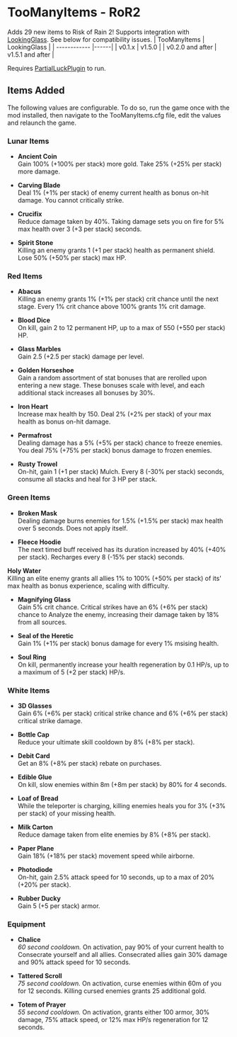 # TooManyItems - RoR2
Adds 29 new items to Risk of Rain 2!
Supports integration with [LookingGlass](https://thunderstore.io/package/DropPod/LookingGlass/). See below for compatibility issues.
| TooManyItems | LookingGlass |
| ------------ |------|
| v0.1.x           | v1.5.0 |
| v0.2.0 and after | v1.5.1 and after |

Requires [PartialLuckPlugin]() to run.

## Items Added
The following values are configurable. To do so, run the game once with the mod installed, then navigate to the TooManyItems.cfg file, edit the values and relaunch the game.

### Lunar Items
- **Ancient Coin**  
Gain 100% (+100% per stack) more gold. Take 25% (+25% per stack) more damage.

- **Carving Blade**  
Deal 1% (+1% per stack) of enemy current health as bonus on-hit damage. You cannot critically strike.

- **Crucifix**  
Reduce damage taken by 40%. Taking damage sets you on fire for 5% max health over 3 (+3 per stack) seconds.

- **Spirit Stone**  
Killing an enemy grants 1 (+1 per stack) health as permanent shield. Lose 50% (+50% per stack) max HP.

### Red Items
- **Abacus**  
Killing an enemy grants 1% (+1% per stack) crit chance until the next stage. Every 1% crit chance above 100% grants 1% crit damage.

- **Blood Dice**  
On kill, gain 2 to 12 permanent HP, up to a max of 550 (+550 per stack) HP.

- **Glass Marbles**  
Gain 2.5 (+2.5 per stack) damage per level.

- **Golden Horseshoe**  
Gain a random assortment of stat bonuses that are rerolled upon entering a new stage. These bonuses scale with level, and each additional stack increases all bonuses by 30%.

- **Iron Heart**  
Increase max health by 150. Deal 2% (+2% per stack) of your max health as bonus on-hit damage.

- **Permafrost**  
Dealing damage has a 5% (+5% per stack) chance to freeze enemies. You deal 75% (+75% per stack) bonus damage to frozen enemies.

- **Rusty Trowel**  
On-hit, gain 1 (+1 per stack) Mulch. Every 8 (-30% per stack) seconds, consume all stacks and heal for 3 HP per stack.

### Green Items
- **Broken Mask**  
Dealing damage burns enemies for 1.5% (+1.5% per stack) max health over 5 seconds. Does not apply itself.  

- **Fleece Hoodie**  
The next timed buff received has its duration increased by 40% (+40% per stack). Recharges every 8 (-15% per stack) seconds.

**Holy Water**  
Killing an elite enemy grants all allies 1% to 100% (+50% per stack) of its' max health as bonus experience, scaling with difficulty.  

- **Magnifying Glass**  
Gain 5% crit chance. Critical strikes have an 6% (+6% per stack) chance to Analyze the enemy, increasing their damage taken by 18% from all sources.  

- **Seal of the Heretic**  
Gain 1% (+1% per stack) bonus damage for every 1% msising health.  

- **Soul Ring**  
On kill, permanently increase your health regeneration by 0.1 HP/s, up to a maximum of 5 (+2 per stack) HP/s.  

### White Items
- **3D Glasses**  
Gain 6% (+6% per stack) critical strike chance and 6% (+6% per stack) critical strike damage.  

- **Bottle Cap**  
Reduce your ultimate skill cooldown by 8% (+8% per stack).  

- **Debit Card**  
Get an 8% (+8% per stack) rebate on purchases.  

- **Edible Glue**  
On kill, slow enemies within 8m (+8m per stack) by 80% for 4 seconds.  

- **Loaf of Bread**  
While the teleporter is charging, killing enemies heals you for 3% (+3% per stack) of your missing health.  

- **Milk Carton**  
Reduce damage taken from elite enemies by 8% (+8% per stack).  

- **Paper Plane**  
Gain 18% (+18% per stack) movement speed while airborne.  

- **Photodiode**  
On-hit, gain 2.5% attack speed for 10 seconds, up to a max of 20% (+20% per stack).  

- **Rubber Ducky**  
Gain 5 (+5 per stack) armor.  

### Equipment
- **Chalice**  
*60 second cooldown.* On activation, pay 90% of your current health to Consecrate yourself and all allies. Consecrated allies gain 30% damage and 90% attack speed for 10 seconds.  

- **Tattered Scroll**  
*75 second cooldown.* On activation, curse enemies within 60m of you for 12 seconds. Killing cursed enemies grants 25 additional gold.  

- **Totem of Prayer**  
*55 second cooldown.* On activation, grants either 100 armor, 30% damage, 75% attack speed, or 12% max HP/s regeneration for 12 seconds.  
